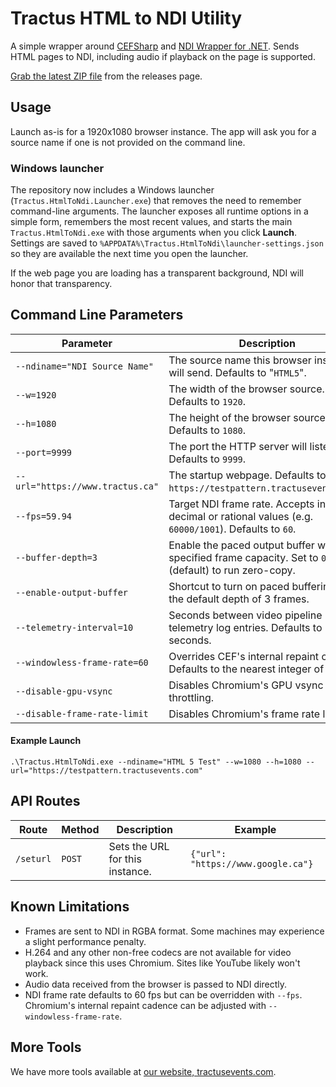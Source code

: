 # Tractus HTML to NDI Utility

A simple wrapper around [CEFSharp](https://github.com/cefsharp/CefSharp) and [NDI Wrapper for .NET](https://github.com/eliaspuurunen/NdiLibDotNetCoreBase). Sends HTML pages to NDI, including audio if playback on the page is supported.

[Grab the latest ZIP file](https://github.com/tractusevents/Tractus.HtmlToNdi/releases) from the releases page.

## Usage

Launch as-is for a 1920x1080 browser instance. The app will ask you for a source name if one is not provided on the command line.

### Windows launcher

The repository now includes a Windows launcher (`Tractus.HtmlToNdi.Launcher.exe`) that removes the need to remember command-line
arguments. The launcher exposes all runtime options in a simple form, remembers the most recent values, and starts the main
`Tractus.HtmlToNdi.exe` with those arguments when you click **Launch**. Settings are saved to
`%APPDATA%\Tractus.HtmlToNdi\launcher-settings.json` so they are available the next time you open the launcher.

If the web page you are loading has a transparent background, NDI will honor that transparency.

## Command Line Parameters

Parameter|Description
----|---
`--ndiname="NDI Source Name"`|The source name this browser instance will send. Defaults to "`HTML5`".
`--w=1920`|The width of the browser source. Defaults to `1920`.
`--h=1080`|The height of the browser source. Defaults to `1080`.
`--port=9999`|The port the HTTP server will listen on. Defaults to `9999`.
`--url="https://www.tractus.ca"`|The startup webpage. Defaults to `https://testpattern.tractusevents.com/`.
`--fps=59.94`|Target NDI frame rate. Accepts integer, decimal or rational values (e.g. `60000/1001`). Defaults to `60`.
`--buffer-depth=3`|Enable the paced output buffer with the specified frame capacity. Set to `0` (default) to run zero-copy.
`--enable-output-buffer`|Shortcut to turn on paced buffering with the default depth of 3 frames.
`--telemetry-interval=10`|Seconds between video pipeline telemetry log entries. Defaults to 10 seconds.
`--windowless-frame-rate=60`|Overrides CEF's internal repaint cadence. Defaults to the nearest integer of `--fps`.
`--disable-gpu-vsync`|Disables Chromium's GPU vsync throttling.
`--disable-frame-rate-limit`|Disables Chromium's frame rate limiter.

#### Example Launch

`.\Tractus.HtmlToNdi.exe --ndiname="HTML 5 Test" --w=1080 --h=1080 --url="https://testpattern.tractusevents.com"`

## API Routes

Route|Method|Description|Example
----|----|----|---
`/seturl`|`POST`|Sets the URL for this instance.|```{"url": "https://www.google.ca"}```

## Known Limitations

- Frames are sent to NDI in RGBA format. Some machines may experience a slight performance penalty.
- H.264 and any other non-free codecs are not available for video playback since this uses Chromium. Sites like YouTube likely won't work.
- Audio data received from the browser is passed to NDI directly.
- NDI frame rate defaults to 60 fps but can be overridden with `--fps`. Chromium's internal repaint cadence can be adjusted with `--windowless-frame-rate`.

## More Tools

We have more tools available at [our website, tractusevents.com](https://www.tractusevents.com/tools).
